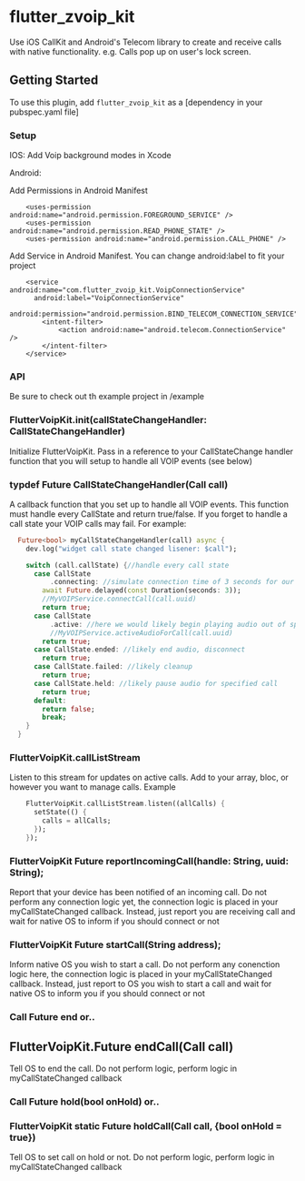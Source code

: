 # flutter_zvoip_kit

Use iOS CallKit and Android's Telecom library to create and receive calls with native functionality. e.g. Calls pop up on user's lock screen.

## Getting Started

To use this plugin, add `flutter_zvoip_kit` as a [dependency in your pubspec.yaml file]

### Setup

IOS:
Add Voip background modes in Xcode

Android:

Add Permissions in Android Manifest

```
    <uses-permission android:name="android.permission.FOREGROUND_SERVICE" />
    <uses-permission android:name="android.permission.READ_PHONE_STATE" />
    <uses-permission android:name="android.permission.CALL_PHONE" />
```

Add Service in Android Manifest. You can change android:label to fit your project

```
    <service android:name="com.flutter_zvoip_kit.VoipConnectionService"
      android:label="VoipConnectionService"
      android:permission="android.permission.BIND_TELECOM_CONNECTION_SERVICE">
        <intent-filter>
            <action android:name="android.telecom.ConnectionService" />
        </intent-filter>
    </service>
```

### API

Be sure to check out th example project in /example

### FlutterVoipKit.init(callStateChangeHandler: CallStateChangeHandler)

Initialize FlutterVoipKit. Pass in a reference to your CallStateChange handler function that you will setup to handle all VOIP events (see below)

### typdef Future<bool> CallStateChangeHandler(Call call)

A callback function that you set up to handle all VOIP events. This function must handle every CallState and return true/false. If you forget to handle a call state your VOIP calls may fail. For example:

```dart
  Future<bool> myCallStateChangeHandler(call) async {
    dev.log("widget call state changed lisener: $call");

    switch (call.callState) {//handle every call state
      case CallState
          .connecting: //simulate connection time of 3 seconds for our VOIP service
        await Future.delayed(const Duration(seconds: 3));
        //MyVOIPService.connectCall(call.uuid)
        return true;
      case CallState
          .active: //here we would likely begin playing audio out of speakers
          //MyVOIPService.activeAudioForCall(call.uuid)
        return true;
      case CallState.ended: //likely end audio, disconnect
        return true;
      case CallState.failed: //likely cleanup
        return true;
      case CallState.held: //likely pause audio for specified call
        return true;
      default:
        return false;
        break;
    }
  }
```

### FlutterVoipKit.callListStream

Listen to this stream for updates on active calls. Add to your array, bloc, or however you want to manage calls. Example

```dart
    FlutterVoipKit.callListStream.listen((allCalls) {
      setState(() {
        calls = allCalls;
      });
    });
```

### FlutterVoipKit Future<bool> reportIncomingCall(handle: String, uuid: String);

Report that your device has been notified of an incoming call. Do not perform any connection logic yet, the connection logic is placed in your myCallStateChanged callback. Instead, just report you are receiving call and wait for native OS to inform if you should connect or not

### FlutterVoipKit Future<bool> startCall(String address);

Inform native OS you wish to start a call. Do not perform any conenction logic here, the connection logic is placed in your myCallStateChanged callback. Instead, just report to OS you wish to start a call and wait for native OS to inform you if you should connect or not

### Call Future<bool> end or..

## FlutterVoipKit.Future<bool> endCall(Call call)

Tell OS to end the call. Do not perform logic, perform logic in myCallStateChanged callback

### Call Future<bool> hold(bool onHold) or..

### FlutterVoipKit static Future<bool> holdCall(Call call, {bool onHold = true})

Tell OS to set call on hold or not. Do not perform logic, perform logic in myCallStateChanged callback
